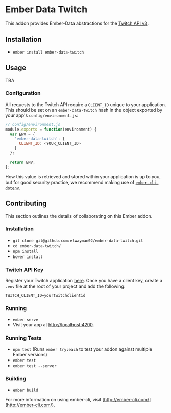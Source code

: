 # Ember Data Twitch

This addon provides Ember-Data abstractions for the [Twitch API v3](https://github.com/justintv/Twitch-API).

## Installation

* `ember install ember-data-twitch`

## Usage

TBA

### Configuration

All requests to the Twitch API require a `CLIENT_ID` unique to your application.
This should be set on an `ember-data-twitch` hash in the object exported by your app's `config/environment.js`:

```js
// config/environment.js
module.exports = function(environment) {
  var ENV = {
    'ember-data-twitch': {
      CLIENT_ID: <YOUR_CLIENT_ID>
    }
  };

  return ENV;
};
```

How this value is retrieved and stored within your application is up to you, but
for good security practice, we recommend making use of [`ember-cli-dotenv`](https://github.com/fivetanley/ember-cli-dotenv).


## Contributing

This section outlines the details of collaborating on this Ember addon.

### Installation

* `git clone git@github.com:elwayman02/ember-data-twitch.git`
* `cd ember-data-twitch/`
* `npm install`
* `bower install`

### Twitch API Key

Register your Twitch application [here](https://www.twitch.tv/settings/connections).
Once you have a client key, create a `.env` file at the root of your project and add the following:

`TWITCH_CLIENT_ID=yourtwitchclientid`

### Running

* `ember serve`
* Visit your app at [http://localhost:4200](http://localhost:4200).

### Running Tests

* `npm test` (Runs `ember try:each` to test your addon against multiple Ember versions)
* `ember test`
* `ember test --server`

### Building

* `ember build`

For more information on using ember-cli, visit [http://ember-cli.com/](http://ember-cli.com/).
